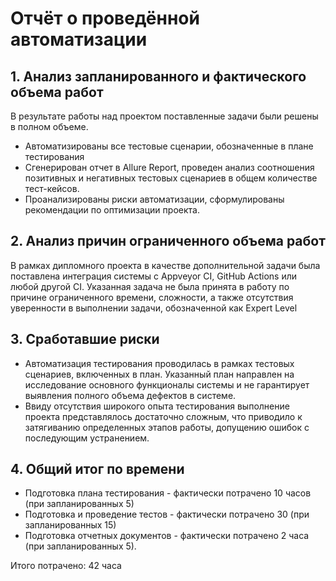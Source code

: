 # Отчёт о проведённой автоматизации

## 1. Анализ запланированного и фактического объема работ  

В результате работы над проектом поставленные задачи были решены в полном объеме.
- Автоматизированы все тестовые сценарии, обозначенные в плане тестирования  
- Сгенерирован отчет в Allure Report, проведен анализ соотношения позитивных и негативных тестовых сценариев в общем количестве тест-кейсов.  
- Проанализированы риски автоматизации, сформулированы рекомендации по оптимизации проекта.


## 2. Анализ причин ограниченного объема работ

В рамках дипломного проекта в качестве дополнительной задачи была поставлена интеграция системы с Appveyor CI, GitHub Actions или любой другой CI.
Указанная задача не была принята в работу по причине ограниченного времени, сложности, а также отсутствия уверенности в выполнении задачи, обозначенной как Expert Level

## 3. Сработавшие риски

- Автоматизация тестирования проводилась в рамках тестовых сценариев, включенных в план. Указанный план направлен на исследование основного функционалы системы и не гарантирует выявления полного объема дефектов в системе. 
- Ввиду отсутствия широкого опыта тестирования выполнение проекта представлялось достаточно сложным, что приводило к затягиванию определенных этапов работы, допущению ошибок с последующим устранением.


## 4. Общий итог по времени

- Подготовка плана тестирования - фактически потрачено 10 часов (при запланированных 5)  
- Подготовка и проведение тестов - фактически потрачено 30 (при запланированных 15)
- Подготовка отчетных документов - фактически потрачено 2 часа (при запланированных 5).

Итого потрачено: 42 часа

